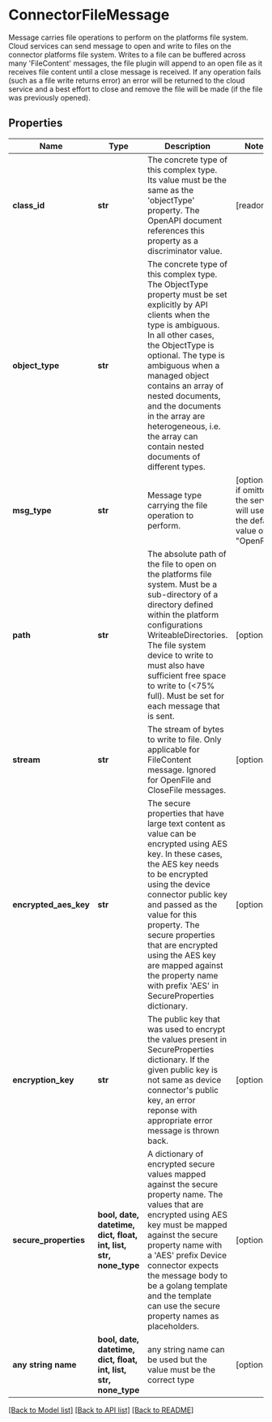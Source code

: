 # ConnectorFileMessage

Message carries file operations to perform on the platforms file system. Cloud services can send message to open and write to files on the connector platforms file system. Writes to a file can be buffered across many 'FileContent' messages, the file plugin will append to an open file as it receives file content until a close message is received. If any operation fails (such as a file write returns error) an error will be returned to the cloud service and a best effort to close and remove the file will be made (if the file was previously opened).
## Properties
Name | Type | Description | Notes
------------ | ------------- | ------------- | -------------
**class_id** | **str** | The concrete type of this complex type. Its value must be the same as the &#39;objectType&#39; property. The OpenAPI document references this property as a discriminator value. | [readonly] 
**object_type** | **str** | The concrete type of this complex type. The ObjectType property must be set explicitly by API clients when the type is ambiguous. In all other cases, the  ObjectType is optional.  The type is ambiguous when a managed object contains an array of nested documents, and the documents in the array are heterogeneous, i.e. the array can contain nested documents of different types. | 
**msg_type** | **str** | Message type carrying the file operation to perform. | [optional]  if omitted the server will use the default value of "OpenFile"
**path** | **str** | The absolute path of the file to open on the platforms file system. Must be a sub-directory of a directory defined within the platform configurations WriteableDirectories. The file system device to write to must also have sufficient free space to write to (&lt;75% full). Must be set for each message that is sent. | [optional] 
**stream** | **str** | The stream of bytes to write to file. Only applicable for FileContent message. Ignored for OpenFile and CloseFile messages. | [optional] 
**encrypted_aes_key** | **str** | The secure properties that have large text content as value can be encrypted using AES key. In these cases, the AES key needs to be encrypted using the device connector public key and passed as the value for this property. The secure properties that are encrypted using the AES key are mapped against the property name with prefix &#39;AES&#39; in SecureProperties dictionary. | [optional] 
**encryption_key** | **str** | The public key that was used to encrypt the values present in SecureProperties dictionary. If the given public key is not same as device connector&#39;s public key, an error reponse with appropriate error message is thrown back. | [optional] 
**secure_properties** | **bool, date, datetime, dict, float, int, list, str, none_type** | A dictionary of encrypted secure values mapped against the secure property name. The values that are encrypted using AES key must be mapped against the secure property name with a &#39;AES&#39; prefix Device connector expects the message body to be a golang template and the template can use the secure property names as placeholders. | [optional] 
**any string name** | **bool, date, datetime, dict, float, int, list, str, none_type** | any string name can be used but the value must be the correct type | [optional]

[[Back to Model list]](../README.md#documentation-for-models) [[Back to API list]](../README.md#documentation-for-api-endpoints) [[Back to README]](../README.md)


